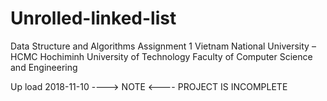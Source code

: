 # Unrolled-linked-list
Data Structure and Algorithms
Assignment 1
Vietnam National University – HCMC
Hochiminh University of Technology
Faculty of Computer Science and Engineering

Up load 2018-11-10
----> NOTE <----
  PROJECT IS INCOMPLETE
